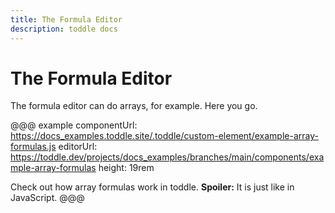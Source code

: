 ```yaml
---
title: The Formula Editor
description: toddle docs
---
```


# The Formula Editor
The formula editor can do arrays, for example. Here you go.

@@@ example
componentUrl: https://docs_examples.toddle.site/.toddle/custom-element/example-array-formulas.js
editorUrl: https://toddle.dev/projects/docs_examples/branches/main/components/example-array-formulas
height: 19rem

Check out how array formulas work in toddle. **Spoiler:** It is just like in JavaScript.
@@@